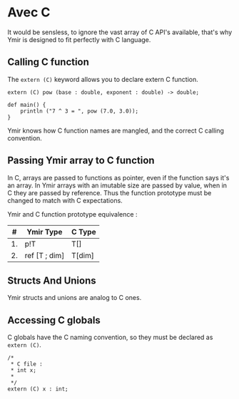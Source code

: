 # Avec C

It would be sensless, to ignore the vast array of C API's available, that's why Ymir is designed to fit perfectly with C language.

## Calling C function

The `extern (C)` keyword allows you to declare extern C function.

```ymir
extern (C) pow (base : double, exponent : double) -> double;

def main() {
    println ("7 ^ 3 = ", pow (7.0, 3.0));
}
```

Ymir knows how C function names are mangled, and the correct C calling convention.

## Passing Ymir array to C function

In C, arrays are passed to functions as pointer, even if the function says it's an array. In Ymir arrays with an imutable size are passed by value, when in C they are passed by reference. Thus the function prototype must be changed to match with C expectations.

Ymir and C function prototype equivalence :

| \# | Ymir Type | C Type |
| --- | --- | --- |
| 1. | p!T | T\[\] |
| 2. | ref \[T ; dim\] | T\[dim\] |

## Structs And Unions

Ymir structs and unions are analog to C ones.

## Accessing C globals

C globals have the C naming convention, so they must be declared as `extern (C)`.

```ymir
/*
 * C file : 
 * int x;
 *
 */
extern (C) x : int;
```

